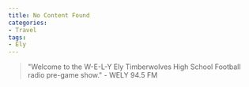 ```yaml
---
title: No Content Found
categories:
- Travel
tags:
- Ely
---
```


> "Welcome to the W-E-L-Y Ely Timberwolves High School Football radio pre-game show." - WELY 94.5 FM
